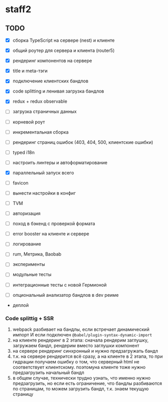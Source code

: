 # staff2

## TODO

- [x] сборка TypeScript на сервере (nest) и клиенте
- [x] общий роутер для сервера и клиента (router5)
- [x] рендеринг компонентов на сервере
- [x] title и meta-тэги
- [x] подключение клиентских бандлов
- [x] code splitting и ленивая загрузка бандлов
- [x] redux + redux observable
- [ ] загрузка страничных данных
- [ ] корневой роут
- [ ] инкрементальная сборка
- [ ] рендеринг страниц ошибок (403, 404, 500, клиентские ошибки)
- [ ] typed i18n

- [ ] настроить линтеры и автоформатирование
- [x] параллельный запуск всего
- [ ] favicon

- [ ] вынести настройки в конфиг
- [ ] TVM
- [ ] авторизация
- [ ] поход в бэкенд с проверкой формата
- [ ] error booster на клиенте и сервере
- [ ] логирование
- [ ] rum, Метрика, Baobab
- [ ] эксперименты

- [ ] модульные тесты
- [ ] интеграционные тесты с новой Гермионой

- [ ] опциональный анализатор бандлов в dev реиме

- деплой

### Code splittig + SSR

1. webpack разбивает на бандлы, если встречает динамический импорт И если подключен `@babel/plugin-syntax-dynamic-import`
2. на клиенте рендеринг в 2 этапа: сначала рендерим заглушку, загружаем бандл, рендерим вместо заглушки компонент
3. на сервере рендеринг синхронный и нужно предзагружать бандл
4. т.к. на сервере рендерится всё сразу, а на клиенте в 2 этапа, то при гидрации получаем ошибку о том, что серверный html не соответствует клиентскому. поэтомуна клиенте тоже нужно предзагрузить начальный бандл
5. в общем случае, технически трудно узнать, что именно нужно предзагрузить, но если есть ограничение, что бандлы разбиваются по страницам, то можем загрузить бандл, т.к. знаем текущую страницу
